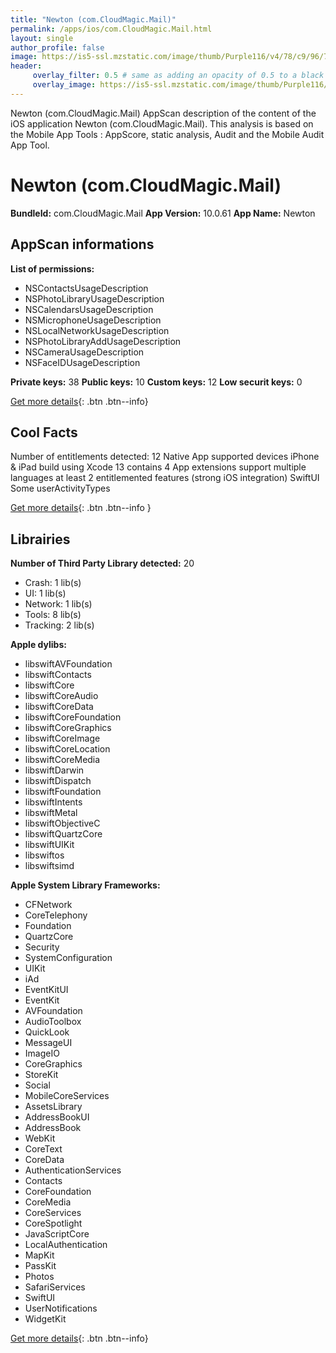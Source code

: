 ```yaml
---
title: "Newton (com.CloudMagic.Mail)"
permalink: /apps/ios/com.CloudMagic.Mail.html
layout: single
author_profile: false
image: https://is5-ssl.mzstatic.com/image/thumb/Purple116/v4/78/c9/96/78c99636-4bfd-9c3b-3540-d49895e16011/AppIcon-0-0-1x_U007emarketing-0-0-0-7-0-0-sRGB-0-0-0-GLES2_U002c0-512MB-85-220-0-0.png/512x512bb.jpg
header: 
     overlay_filter: 0.5 # same as adding an opacity of 0.5 to a black background
     overlay_image: https://is5-ssl.mzstatic.com/image/thumb/Purple116/v4/78/c9/96/78c99636-4bfd-9c3b-3540-d49895e16011/AppIcon-0-0-1x_U007emarketing-0-0-0-7-0-0-sRGB-0-0-0-GLES2_U002c0-512MB-85-220-0-0.png/512x512bb.jpg
---
```

Newton (com.CloudMagic.Mail) AppScan description of the content of the iOS application Newton (com.CloudMagic.Mail). This analysis is based on the Mobile App Tools : AppScore, static analysis, Audit and the Mobile Audit App Tool.

# Newton (com.CloudMagic.Mail)

**BundleId:** com.CloudMagic.Mail
**App Version:** 10.0.61
**App Name:** Newton


## AppScan informations 

**List of permissions:** 
- NSContactsUsageDescription
- NSPhotoLibraryUsageDescription
- NSCalendarsUsageDescription
- NSMicrophoneUsageDescription
- NSLocalNetworkUsageDescription
- NSPhotoLibraryAddUsageDescription
- NSCameraUsageDescription
- NSFaceIDUsageDescription
  
  
**Private keys:** 38
**Public keys:** 10
**Custom keys:** 12
**Low securit keys:** 0
  
[Get more details](/pricing.html){: .btn .btn--info}

## Cool Facts

Number of entitlements detected: 12
Native App
supported devices iPhone & iPad
build using Xcode 13
contains 4 App extensions
support multiple languages
at least 2 entitlemented features (strong iOS integration)
SwiftUI
Some userActivityTypes
  
[Get more details](/pricing.html){: .btn .btn--info }

## Librairies 
**Number of Third Party Library detected:** 20
- Crash: 1 lib(s)
- UI: 1 lib(s)
- Network: 1 lib(s)
- Tools: 8 lib(s)
- Tracking: 2 lib(s)


**Apple dylibs:**
- libswiftAVFoundation
- libswiftContacts
- libswiftCore
- libswiftCoreAudio
- libswiftCoreData
- libswiftCoreFoundation
- libswiftCoreGraphics
- libswiftCoreImage
- libswiftCoreLocation
- libswiftCoreMedia
- libswiftDarwin
- libswiftDispatch
- libswiftFoundation
- libswiftIntents
- libswiftMetal
- libswiftObjectiveC
- libswiftQuartzCore
- libswiftUIKit
- libswiftos
- libswiftsimd


**Apple System Library Frameworks:**
- CFNetwork
- CoreTelephony
- Foundation
- QuartzCore
- Security
- SystemConfiguration
- UIKit
- iAd
- EventKitUI
- EventKit
- AVFoundation
- AudioToolbox
- QuickLook
- MessageUI
- ImageIO
- CoreGraphics
- StoreKit
- Social
- MobileCoreServices
- AssetsLibrary
- AddressBookUI
- AddressBook
- WebKit
- CoreText
- CoreData
- AuthenticationServices
- Contacts
- CoreFoundation
- CoreMedia
- CoreServices
- CoreSpotlight
- JavaScriptCore
- LocalAuthentication
- MapKit
- PassKit
- Photos
- SafariServices
- SwiftUI
- UserNotifications
- WidgetKit


  
[Get more details](/pricing.html){: .btn .btn--info}

